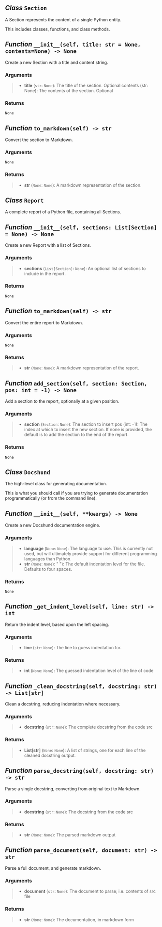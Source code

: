 ## *Class* `Section`


A Section represents the content of a single Python entity.

This includes classes, functions, and class methods.


## *Function* `__init__(self, title: str = None, contents=None) -> None`


Create a new Section with a title and content string.

### Arguments
> - **title** (`str`: `None`): The title of the section. Optional     contents (str: None): The contents of the section. Optional

### Returns
    None



## *Function* `to_markdown(self) -> str`


Convert the section to Markdown.

### Arguments
    None

### Returns
> - **str** (`None`: `None`): A markdown representation of the section.



## *Class* `Report`


A complete report of a Python file, containing all Sections.



## *Function* `__init__(self, sections: List[Section] = None) -> None`


Create a new Report with a list of Sections.

### Arguments
> - **sections** (`List[Section]`: `None`): An optional list of sections to
        include in the report.

### Returns
    None



## *Function* `to_markdown(self) -> str`


Convert the entire report to Markdown.

### Arguments
    None

### Returns
> - **str** (`None`: `None`): A markdown representation of the report.



## *Function* `add_section(self, section: Section, pos: int = -1) -> None`


Add a section to the report, optionally at a given position.

### Arguments
> - **section** (`Section`: `None`): The section to insert     pos (int: -1): The index at which to insert the new section. If
        none is provided, the default is to add the section to the         end of the report.

### Returns
    None



## *Class* `Docshund`


The high-level class for generating documentation.

This is what you should call if you are trying to generate documentation programmatically (or from the command line).


## *Function* `__init__(self, **kwargs) -> None`


Create a new Docshund documentation engine.

### Arguments
> - **language** (`None`: `None`): The language to use. This is currently not used,
        but will ultimately provide support for different programming         languages than Python.
> - **str** (`None`: `None`): "    "): The default indentation level for the file.
        Defaults to four spaces.

### Returns
    None



## *Function* `_get_indent_level(self, line: str) -> int`


Return the indent level, based upon the left spacing.

### Arguments
> - **line** (`str`: `None`): The line to guess indentation for.

### Returns
> - **int** (`None`: `None`): The guessed indentation level of the line of code



## *Function* `_clean_docstring(self, docstring: str) -> List[str]`


Clean a docstring, reducing indentation where necessary.

### Arguments
> - **docstring** (`str`: `None`): The complete docstring from the code src

### Returns
> - **List[str]** (`None`: `None`): A list of strings, one for each line of the cleaned
        docstring output.



## *Function* `parse_docstring(self, docstring: str) -> str`


Parse a single docstring, converting from original text to Markdown.

### Arguments
> - **docstring** (`str`: `None`): The docstring from the code src

### Returns
> - **str** (`None`: `None`): The parsed markdown output



## *Function* `parse_document(self, document: str) -> str`


Parse a full document, and generate markdown.

### Arguments
> - **document** (`str`: `None`): The document to parse; i.e. contents of src file

### Returns
> - **str** (`None`: `None`): The documentation, in markdown form


